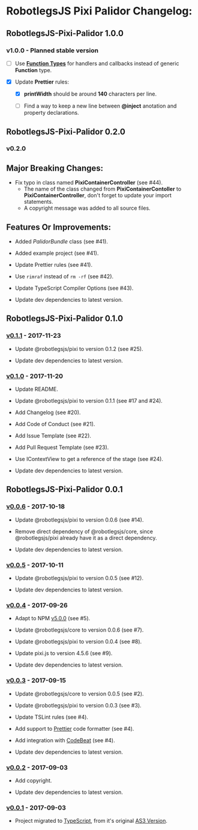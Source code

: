 # RobotlegsJS Pixi Palidor Changelog:

## RobotlegsJS-Pixi-Palidor 1.0.0

### v1.0.0 - Planned stable version

- [ ] Use [**Function Types**](https://www.typescriptlang.org/docs/handbook/functions.html) for handlers and callbacks instead of generic **Function** type.

- [x] Update **Prettier** rules:

  - [x] **printWidth** should be around **140** characters per line.

  - [ ] Find a way to keep a new line between **@inject** anotation and property declarations.

## RobotlegsJS-Pixi-Palidor 0.2.0

### v0.2.0

Major Breaking Changes:
---

- Fix typo in class named **PixiContainerController** (see #44).
    - The name of the class changed from **PixiContainerContoller** to **PixiContainerController**, don't forget to update your import statements.
    - A copyright message was added to all source files.

Features Or Improvements:
---

- Added *PalidorBundle* class (see #41).

- Added example project (see #41).

- Update Prettier rules (see #41).

- Use `rimraf` instead of `rm -rf` (see #42).

- Update TypeScript Compiler Options (see #43).

- Update dev dependencies to latest version.

## RobotlegsJS-Pixi-Palidor 0.1.0

### [v0.1.1](https://github.com/RobotlegsJS/RobotlegsJS-Pixi-Palidor/releases/tag/0.1.1) - 2017-11-23

- Update @robotlegsjs/pixi to version 0.1.2 (see #25).

- Update dev dependencies to latest version.

### [v0.1.0](https://github.com/RobotlegsJS/RobotlegsJS-Pixi-Palidor/releases/tag/0.1.0) - 2017-11-20

- Update README.

- Update @robotlegsjs/pixi to version 0.1.1 (see #17 and #24).

- Add Changelog (see #20).

- Add Code of Conduct (see #21).

- Add Issue Template (see #22).

- Add Pull Request Template (see #23).

- Use IContextView to get a reference of the stage (see #24).

- Update dev dependencies to latest version.

## RobotlegsJS-Pixi-Palidor 0.0.1

### [v0.0.6](https://github.com/RobotlegsJS/RobotlegsJS-Pixi-Palidor/releases/tag/0.0.6) - 2017-10-18

- Update @robotlegsjs/pixi to version 0.0.6 (see #14).

- Remove direct dependency of @robotlegsjs/core, since @robotlegsjs/pixi already have it as a direct dependency.

- Update dev dependencies to latest version.

### [v0.0.5](https://github.com/RobotlegsJS/RobotlegsJS-Pixi-Palidor/releases/tag/0.0.5) - 2017-10-11

- Update @robotlegsjs/pixi to version 0.0.5 (see #12).

- Update dev dependencies to latest version.

### [v0.0.4](https://github.com/RobotlegsJS/RobotlegsJS-Pixi-Palidor/releases/tag/0.0.4) - 2017-09-26

- Adapt to NPM [v5.0.0](http://blog.npmjs.org/post/161081169345/v500) (see #5).

- Update @robotlegsjs/core to version 0.0.6 (see #7).

- Update @robotlegsjs/pixi to version 0.0.4 (see #8).

- Update pixi.js to version 4.5.6 (see #9).

- Update dev dependencies to latest version.

### [v0.0.3](https://github.com/RobotlegsJS/RobotlegsJS-Pixi-Palidor/releases/tag/0.0.3) - 2017-09-15

- Update @robotlegsjs/core to version 0.0.5 (see #2).

- Update @robotlegsjs/pixi to version 0.0.3 (see #3).

- Update TSLint rules (see #4).

- Add support to [Prettier](https://prettier.io) code formatter (see #4).

- Add integration with [CodeBeat](https://codebeat.co) (see #4).

- Update dev dependencies to latest version.

### [v0.0.2](https://github.com/RobotlegsJS/RobotlegsJS-Pixi-Palidor/releases/tag/0.0.2) - 2017-09-03

- Add copyright.

- Update dev dependencies to latest version.

### [v0.0.1](https://github.com/RobotlegsJS/RobotlegsJS-Pixi-Palidor/releases/tag/0.0.1) - 2017-09-03

- Project migrated to [TypeScript](https://www.typescriptlang.org/), from it's original [AS3 Version](https://github.com/RonaldoSetzer/robotlegs-extensions-Palidor).
